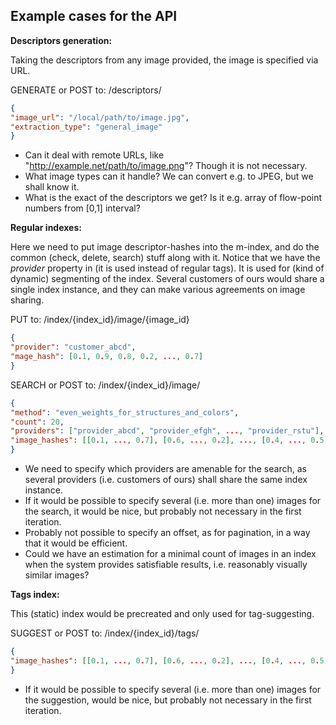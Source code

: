 Example cases for the API
-------------------------

**Descriptors generation:**


Taking the descriptors from any image provided, the image is specified via URL.

GENERATE or POST to:
/descriptors/
```json
{
"image_url": "/local/path/to/image.jpg",
"extraction_type": "general_image"
}
```

* Can it deal with remote URLs, like "http://example.net/path/to/image.png"? Though it is not necessary.
* What image types can it handle? We can convert e.g. to JPEG, but we shall know it.
* What is the exact of the descriptors we get? Is it e.g. array of flow-point numbers from [0,1] interval?

**Regular indexes:**

Here we need to put image descriptor-hashes into the m-index, and do the common (check, delete, search) stuff along with it.
Notice that we have the *provider* property in (it is used instead of regular tags). It is used for (kind of dynamic) segmenting of the index.
Several customers of ours would share a single index instance, and they can make various agreements on image sharing.

PUT to:
/index/{index_id}/image/{image_id}
```json
{
"provider": "customer_abcd",
"mage_hash": [0.1, 0.9, 0.8, 0.2, ..., 0.7]
}
```

SEARCH or POST to:
/index/{index_id}/image/
```json
{
"method": "even_weights_for_structures_and_colors",
"count": 20,
"providers": ["provider_abcd", "provider_efgh", ..., "provider_rstu"],
"image_hashes": [[0.1, ..., 0.7], [0.6, ..., 0.2], ..., [0.4, ..., 0.5]]
}
```

* We need to specify which providers are amenable for the search, as several providers (i.e. customers of ours)
shall share the same index instance.
* If it would be possible to specify several (i.e. more than one) images for the search, it would be nice, but probably
not necessary in the first iteration.
* Probably not possible to specify an offset, as for pagination, in a way that it would be efficient.
* Could we have an estimation for a minimal count of images in an index when the system provides satisfiable results, i.e. reasonably visually similar images?

**Tags index:**

This (static) index would be precreated and only used for tag-suggesting.

SUGGEST or POST to:
/index/{index_id}/tags/
```json
{
"image_hashes": [[0.1, ..., 0.7], [0.6, ..., 0.2], ..., [0.4, ..., 0.5]]
}
```

* If it would be possible to specify several (i.e. more than one) images for the suggestion, would be nice, but probably
not necessary in the first iteration.

